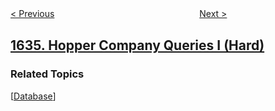 <!--|This file generated by command(leetcode description); DO NOT EDIT.    |-->
<!--+----------------------------------------------------------------------+-->
<!--|@author    awesee <openset.wang@gmail.com>                           |-->
<!--|@link      https://github.com/awesee                                 |-->
<!--|@home      https://github.com/awesee/leetcode                        |-->
<!--+----------------------------------------------------------------------+-->

[< Previous](../add-two-polynomials-represented-as-linked-lists "Add Two Polynomials Represented as Linked Lists")
　　　　　　　　　　　　　　　　
[Next >](../sort-array-by-increasing-frequency "Sort Array by Increasing Frequency")

## [1635. Hopper Company Queries I (Hard)](https://leetcode.com/problems/hopper-company-queries-i "Hopper 公司查询 I")



### Related Topics
  [[Database](../../tag/database/README.md)]
